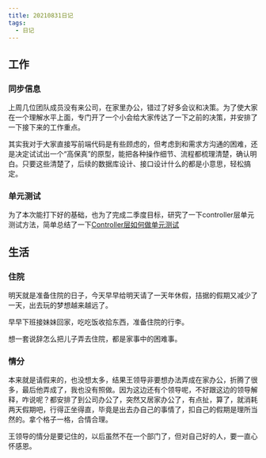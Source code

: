 ```yaml
---
title: 20210831日记
tags:
  - 日记
---
```

## 工作
### 同步信息
上周几位团队成员没有来公司，在家里办公，错过了好多会议和决策。为了使大家在一个理解水平上面，专门开了一个小会给大家传达了一下之前的决策，并安排了一下接下来的工作重点。

其实我对于大家直接写前端代码是有些顾虑的，但考虑到和需求方沟通的困难，还是决定试试出一个“高保真”的原型，能把各种操作细节、流程都梳理清楚，确认明白。只要这些清楚了，后续的数据库设计、接口设计什么的都是小意思，轻松搞定。
### 单元测试
为了本次能打下好的基础，也为了完成二季度目标，研究了一下controller层单元测试方法，简单总结了一下[Controller层如何做单元测试](../工作/Controller层如何做单元测试)

## 生活
### 住院
明天就是准备住院的日子，今天早早给明天请了一天年休假，拮据的假期又减少了一天，出去玩的梦想越来越远了。

早早下班接妹妹回家，吃吃饭收拾东西，准备住院的行李。

想一套说辞怎么把儿子弄去住院，都是家事中的困难事。

### 情分
本来就是请假来的，也没想太多，结果王领导非要想办法弄成在家办公，折腾了很多，最后他弄成了，我也没有照做。因为这边还有个领导呢，不好跟这边的领导解释，咋说呢？都安排了到公司办公了，突然又居家办公了，有点扯，算了，就消耗两天假期吧，行得正坐得直，毕竟是出去办自己的事情了，扣自己的假期是理所当然的。拿个格子一格，合情合理。

王领导的情分是要记住的，以后虽然不在一个部门了，但对自己好的人，要一直心怀感恩。
